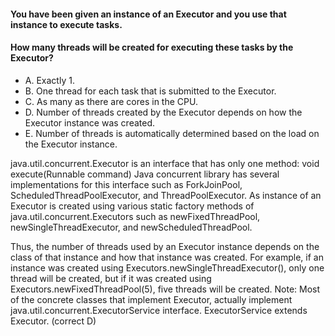 #### You have been given an instance of an Executor and you use that instance to execute tasks.
#### How many threads will be created for executing these tasks by the Executor?

* A. Exactly 1.
* B. One thread for each task that is submitted to the Executor.
* C. As many as there are cores in the CPU.
* D. Number of threads created by the Executor depends on how the Executor instance was created.
* E. Number of threads is automatically determined based on the load on the Executor instance.

java.util.concurrent.Executor is an interface that has only one method: void execute(Runnable command)
Java concurrent library has several implementations for this interface such as ForkJoinPool, ScheduledThreadPoolExecutor,
and ThreadPoolExecutor.
As instance of an Executor is created using various static factory methods of java.util.concurrent.Executors
such as newFixedThreadPool, newSingleThreadExecutor, and newScheduledThreadPool.

Thus, the number of threads used by an Executor instance depends on the class
of that instance and how that instance was created. For example, if an instance
was created using Executors.newSingleThreadExecutor(), only one thread will be created,
but if it was created using Executors.newFixedThreadPool(5), five threads will be created.
Note: Most of the concrete classes that implement Executor, actually implement java.util.concurrent.ExecutorService interface.
ExecutorService extends Executor.
(correct D)
